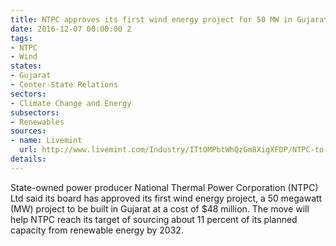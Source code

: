 ```yaml
---
title: NTPC approves its first wind energy project for 50 MW in Gujarat
date: 2016-12-07 00:00:00 Z
tags:
- NTPC
- Wind
states:
- Gujarat
- Center-State Relations
sectors:
- Climate Change and Energy
subsectors:
- Renewables
sources:
- name: Livemint
  url: http://www.livemint.com/Industry/ITtOMPbtWhQzGm8XigXFDP/NTPC-to-set-up-first-wind-power-plant-in-Gujarat.html
details: 
---
```


State-owned power producer National Thermal Power Corporation (NTPC) Ltd said its board has approved its first wind energy project, a 50 megawatt (MW) project to be built in Gujarat at a cost of $48 million. The move will help NTPC reach its target of sourcing about 11 percent of its planned capacity from renewable energy by 2032.
